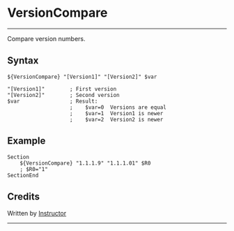 # VersionCompare

---

Compare version numbers.

## Syntax

	${VersionCompare} "[Version1]" "[Version2]" $var

	"[Version1]"        ; First version
	"[Version2]"        ; Second version
	$var                ; Result:
	                    ;    $var=0  Versions are equal
	                    ;    $var=1  Version1 is newer
	                    ;    $var=2  Version2 is newer

## Example

	Section
		${VersionCompare} "1.1.1.9" "1.1.1.01" $R0
		; $R0="1"
	SectionEnd

## Credits

Written by [Instructor][1]

---

[1]: http://nsis.sourceforge.net/User:Instructor